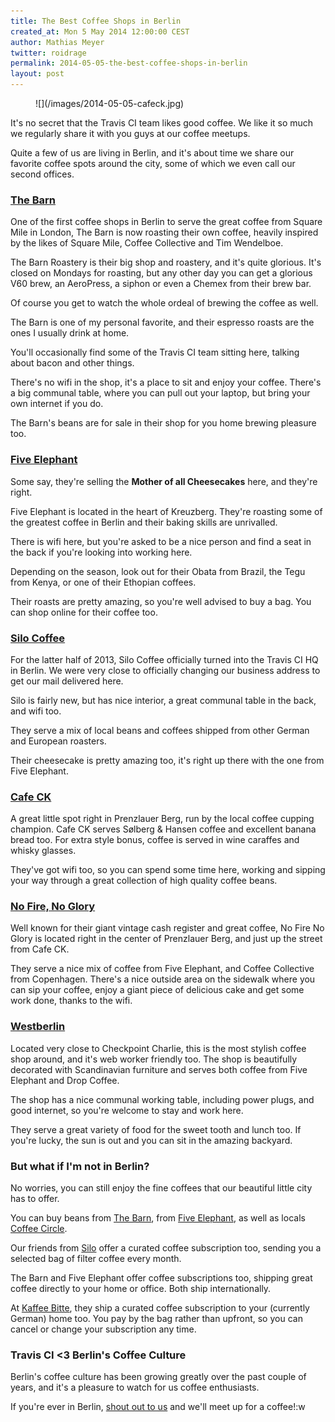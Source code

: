 ```yaml
---
title: The Best Coffee Shops in Berlin
created_at: Mon 5 May 2014 12:00:00 CEST
author: Mathias Meyer
twitter: roidrage
permalink: 2014-05-05-the-best-coffee-shops-in-berlin
layout: post
---
```

<figure>
  ![](/images/2014-05-05-cafeck.jpg)
</figure>

It's no secret that the Travis CI team likes good coffee. We like it so much we regularly share it with you guys at our coffee meetups.

Quite a few of us are living in Berlin, and it's about time we share our favorite coffee spots around the city, some of which we even call our second offices.

### [The Barn](http://www.thebarn.de)

One of the first coffee shops in Berlin to serve the great coffee from Square Mile in London, The Barn is now roasting their own coffee, heavily inspired by the likes of Square Mile, Coffee Collective and Tim Wendelboe.

The Barn Roastery is their big shop and roastery, and it's quite glorious. It's closed on Mondays for roasting, but any other day you can get a glorious V60 brew, an AeroPress, a siphon or even a Chemex from their brew bar.

Of course you get to watch the whole ordeal of brewing the coffee as well.

The Barn is one of my personal favorite, and their espresso roasts are the ones I usually drink at home.

You'll occasionally find some of the Travis CI team sitting here, talking about bacon and other things.

There's no wifi in the shop, it's a place to sit and enjoy your coffee. There's a big communal table, where you can pull out your laptop, but bring your own internet if you do.

The Barn's beans are for sale in their shop for you home brewing pleasure too.

### [Five Elephant](http://www.fiveelephant.com)

Some say, they're selling the **Mother of all Cheesecakes** here, and they're right.

Five Elephant is located in the heart of Kreuzberg. They're roasting some of the greatest coffee in Berlin and their baking skills are unrivalled.

There is wifi here, but you're asked to be a nice person and find a seat in the back if you're looking into working here.

Depending on the season, look out for their Obata from Brazil, the Tegu from Kenya, or one of their Ethopian coffees.

Their roasts are pretty amazing, so you're well advised to buy a bag. You can shop online for their coffee too.

### [Silo Coffee](https://twitter.com/siloberlin)

For the latter half of 2013, Silo Coffee officially turned into the Travis CI HQ in Berlin. We were very close to officially changing our business address to get our mail delivered here.

Silo is fairly new, but has nice interior, a great communal table in the back, and wifi too.

They serve a mix of local beans and coffees shipped from other German and European roasters.

Their cheesecake is pretty amazing too, it's right up there with the one from Five Elephant.

### [Cafe CK](http://cafeckberlin.com)

A great little spot right in Prenzlauer Berg, run by the local coffee cupping champion. Cafe CK serves Sølberg & Hansen coffee and excellent banana bread too. For extra style bonus, coffee is served in wine caraffes and whisky glasses.

They've got wifi too, so you can spend some time here, working and sipping your way through a great collection of high quality coffee beans.

### [No Fire, No Glory](http://nofirenoglory.de)

Well known for their giant vintage cash register and great coffee, No Fire No Glory is located right in the center of Prenzlauer Berg, and just up the street from Cafe CK.

They serve a nice mix of coffee from Five Elephant, and Coffee Collective from Copenhagen. There's a nice outside area on the sidewalk where you can sip your coffee, enjoy a giant piece of delicious cake and get some work done, thanks to the wifi.

### [Westberlin](http://www.westberlin-bar-shop.de)

Located very close to Checkpoint Charlie, this is the most stylish coffee shop around, and it's web worker friendly too. The shop is beautifully decorated with Scandinavian furniture and serves both coffee from Five Elephant and Drop Coffee.

The shop has a nice communal working table, including power plugs, and good internet, so you're welcome to stay and work here.

They serve a great variety of food for the sweet tooth and lunch too. If you're lucky, the sun is out and you can sit in the amazing backyard.

### But what if I'm not in Berlin?

No worries, you can still enjoy the fine coffees that our beautiful little city has to offer.

You can buy beans from [The Barn](http://www.thebarn.de), from [Five Elephant](http://www.fiveelephant.com), as well as locals [Coffee Circle](http://www.coffeecircle.com).

Our friends from [Silo](https://www.facebook.com/silocoffee) offer a curated coffee subscription too, sending you a selected bag of filter coffee every month.

The Barn and Five Elephant offer coffee subscriptions too, shipping great coffee directly to your home or office. Both ship internationally.

At [Kaffee Bitte](https://kaffeebitte.de), they ship a curated coffee subscription to your (currently German) home too. You pay by the bag rather than upfront, so you can cancel or change your subscription any time.

### Travis CI <3 Berlin's Coffee Culture

Berlin's coffee culture has been growing greatly over the past couple of years, and it's a pleasure to watch for us coffee enthusiasts.

If you're ever in Berlin, [shout out to us](https://twitter.com/travisci) and we'll meet up for a coffee!:w

